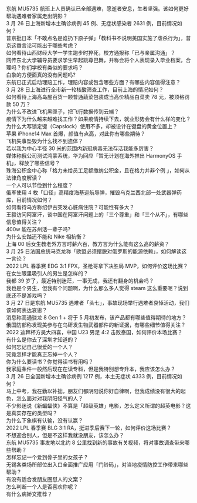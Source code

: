 东航 MU5735 航班上人员确认已全部遇难，愿逝者安息，生者坚强。该如何更好帮助遇难者家属走出阴影？  
3 月 26 日上海新增本土确诊病例 45 例、无症状感染者 2631 例，目前情况如何？  
普京批日本「不敢点名是谁扔下原子弹」「教科书不说明美国实施了虐杀行为」，普京这番言论可能出于哪些考虑？  
如何看待山西财经大学一学生跑步时猝死，校方通报称「已与亲属沟通」？  
网传东北大学辅导员要求学生早起跳尊巴舞，并称会将个人表现录入毕业档案，合理吗？你们学校有类似的要求吗？  
白象的方便面真的没有问题吗?  
东航已正式启动理赔工作，理赔内容或包含哪些方面？有哪些内容值得注意？  
3 月 28 日上海进行全市新一轮核酸筛查工作，目前上海的情况如何？  
如何看待上海高岛屋百货一颗普通蔬菜包装成当高价精品白菜卖 78 元，被顶格罚款 50 万？  
为什么不改进飞机黑匣子，把飞行数据传到云端？  
疫情下为什么越来越难找工作？如果疫情持续下去，就业形势会有什么样的变化？  
为什么大写锁定键（Capslock）使用不多，却被设计在键盘的黄金位置上？  
苹果 iPhone14 Max 首爆，颜值有点高，对此你有哪些期待？  
飞机失事坠毁为什么找不到遗体？  
若以我为中心半径 30 米的范围内新冠病毒无法存活我能多厉害？  
媒体称俄公司测试鸿蒙系统，华为回应「暂无计划在海外推出 HarmonyOS 手机」，释放了哪些信号？  
珠海公积金中心称「格力未给员工足额缴纳公积金，且在格力并非个例 」，如何从法律角度解读？  
一个人可以节俭到什么程度？  
俄军使用 4 枚「口径」高精度海基巡航导弹，摧毁乌克兰西北部一处武器弹药库，目前情况如何？  
如何看待乌方称绍伊古突发心脏病住院？可能性有多大？  
王毅访问阿富汗，谈中国在阿富汗问题上的「三个尊重」和「三个从不」，有哪些信息值得关注？  
400w 能在苏州活一辈子吗?  
为什么安踏还不能和 Nike 相抗衡？  
上海 00 后女生教老外方言时薪六百，教方言为什么能有这么高的薪资？  
3 月 25 日法国总统马克龙称「欧盟必须摆脱对俄罗斯的能源依赖」，如何解读这一言论？  
2022 LPL 春季赛 EDG 3:1 FPX，圣枪哥拿下决胜局 MVP，如何评价这场比赛？  
在女生眼里吸引人的男生是怎样的？  
我都 39 岁了，最近特别迷茫，一事无成，我还有翻身的机会吗？  
我也是个男生，但我有个问题啊，为什么那么多人觉得 steam 这么重要呢？说到底还不是游戏吗？  
3 月 27 日是东航 MU5735 遇难者「头七」，事故现场举行遇难者哀悼活动，我们该如何表达哀思？  
消息称高通骁龙 8 Gen 1 + 将于 5 月初发布，该产品都有哪些值得期待的地方？  
俄国防部称发现美参与在乌研发生物武器部件的新证据，有哪些细节值得关注？  
2022 迪拜杯方昊大四喜，中国 U23  男足 4:2 击败泰国，如何评价本场比赛？  
有什么是你去了深圳才知道的？  
如何忘记自己很爱的一个人？  
究竟怎样才能真正忘掉一个人？  
你为什么要读书？你觉得读书有用吗？  
我家庭条件一般然后现在在读专科，但是我特别想专升本，我应该怎么办？  
3 月 26 日全国新增本土确诊病例 1217 例，本土无症状 4333 例，目前情况如何？  
马上中考，我在勤以补拙，朋友们都阴阳说你好自律啊，但我成绩没有很大的起色，怎么面对对我阴阳怪气的人？  
不少影迷说《新蝙蝠侠》不算是「超级英雄」电影，怎么定义所谓的超英电影？这是真实存在的类型吗？  
为什么下象棋有认输，没有认赢？  
2022 LPL 春季赛 BLG 3:1 RA，挺进季后赛下一轮，如何评价这场比赛？  
不想迎合别人，但是不这样我就没朋友，该怎么办？  
东航 MU5735 事发地以北约 8 公里找到新的事故有关视频，将对事故调查带来哪些帮助？  
怎样忘记一个爱到骨子里的女孩子 ?  
无锡各类场所部位出入口全面推广应用「门铃码」，对当地疫情防控工作带来哪些帮助？  
有没有适合发朋友圈怼人的文案？  
怎么判断一个人是否喜欢你呢？  
有什么病娇文推荐？  

